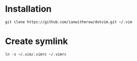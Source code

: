Installation
============

	git clone https://github.com/ianwitherow/dotvim.git ~/.vim


Create symlink
==============
	
	ln -s ~/.vim/.vimrc ~/.vimrc
